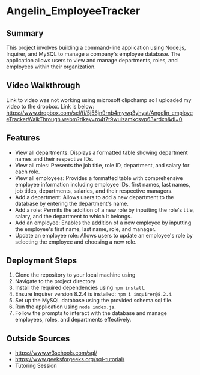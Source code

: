 # Angelin_EmployeeTracker

## Summary
This project involves building a command-line application using Node.js, Inquirer, and MySQL to manage a company's employee database. The application allows users to view and manage departments, roles, and employees within their organization. 

## Video Walkthrough
Link to video was not working using microsoft clipchamp so I uploaded my video to the dropbox. Link is below:
https://www.dropbox.com/scl/fi/5j56jn9rnb4mywq3yhyst/Angelin_employeeTrackerWalkThrough.webm?rlkey=ro4t7t9wulzamkcsvp63xrdxn&dl=0


## Features
- View all departments: Displays a formatted table showing department names and their respective IDs.
- View all roles: Presents the job title, role ID, department, and salary for each role.
- View all employees: Provides a formatted table with comprehensive employee information including employee IDs, first names, last names, job titles, departments, salaries, and their respective managers.
- Add a department: Allows users to add a new department to the database by entering the department's name.
- Add a role: Permits the addition of a new role by inputting the role's title, salary, and the department to which it belongs.
- Add an employee: Enables the addition of a new employee by inputting the employee's first name, last name, role, and manager.
- Update an employee role: Allows users to update an employee's role by selecting the employee and choosing a new role.

## Deployment Steps
1. Clone the repository to your local machine using
2. Navigate to the project directory
3. Install the required dependencies using `npm install`.
4. Ensure Inquirer version 8.2.4 is installed: `npm i inquirer@8.2.4`.
5. Set up the MySQL database using the provided schema.sql file.
6. Run the application using `node index.js`.
7. Follow the prompts to interact with the database and manage employees, roles, and departments effectively.

## Outside Sources
- https://www.w3schools.com/sql/
- https://www.geeksforgeeks.org/sql-tutorial/
- Tutoring Session



